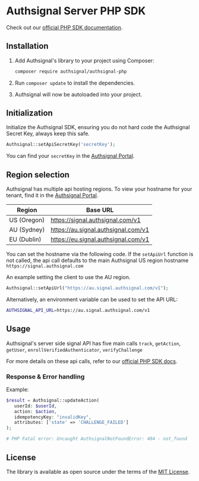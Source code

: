 # Authsignal Server PHP SDK

Check out our [official PHP SDK documentation](https://docs.authsignal.com/sdks/server/php).

## Installation

1. Add Authsignal's library to your project using Composer:

   ```bash
   composer require authsignal/authsignal-php
   ```

2. Run `composer update` to install the dependencies.
3. Authsignal will now be autoloaded into your project.

## Initialization

Initialize the Authsignal SDK, ensuring you do not hard code the Authsignal Secret Key, always keep this safe.

```php
Authsignal::setApiSecretKey('secretKey');
```

You can find your `secretKey` in the [Authsignal Portal](https://portal.authsignal.com/organisations/tenants/api).

## Region selection

Authsignal has multiple api hosting regions. To view your hostname for your tenant, find it in the [Authsignal Portal](https://portal.authsignal.com/organisations/tenants/api).

| Region      | Base URL                            |
| ----------- | ----------------------------------- |
| US (Oregon) | https://signal.authsignal.com/v1    |
| AU (Sydney) | https://au.signal.authsignal.com/v1 |
| EU (Dublin) | https://eu.signal.authsignal.com/v1 |

You can set the hostname via the following code. If the `setApiUrl` function is not called, the api call defaults to the main Authsignal US region hostname `https://signal.authsignal.com`

An example setting the client to use the AU region.

```php
Authsignal::setApiUrl("https://au.signal.authsignal.com/v1");
```

Alternatively, an environment variable can be used to set the API URL:

```bash
AUTHSIGNAL_API_URL=https://au.signal.authsignal.com/v1
```

## Usage

Authsignal's server side signal API has five main calls `track`, `getAction`, `getUser`, `enrollVerifiedAuthenticator`, `verifyChallenge`

For more details on these api calls, refer to our [official PHP SDK docs](https://docs.authsignal.com/sdks/server/php#trackaction).

### Response & Error handling

Example:

```php
$result = Authsignal::updateAction(
   userId: $userId,
   action: $action,
   idempotencyKey: "invalidKey",
   attributes: ['state' => 'CHALLENGE_FAILED']
);

# PHP Fatal error: Uncaught AuthsignalNotFoundError: 404 - not_found
```

## License

The library is available as open source under the terms of the [MIT License](https://opensource.org/licenses/MIT).
